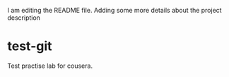 I am editing the README file. Adding some more details about the project description

# test-git
Test practise lab for cousera.
